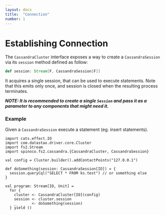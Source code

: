 ```yaml
---
layout: docs
title:  "Connection"
number: 1
---
```


# Establishing Connection

The `CassandraCluster` interface exposes a way to create a `CassandraSession` via its `session` method defined as follow:

```scala
def session: Stream[F, CassandraSession[F]]
```

It acquires a single session, that can be used to execute statements. Note that this emits only once, and session is closed when the resulting process terminates.

***NOTE: It is recommended to create a single `Session` and pass it as a parameter to any components that might need it.***

### Example

Given a `CassandraSession` execute a statement (eg. insert statements).

```tut:book:silent
import cats.effect.IO
import com.datastax.driver.core.Cluster
import fs2.Stream
import spinoco.fs2.cassandra.{CassandraCluster, CassandraSession}

val config = Cluster.builder().addContactPoints("127.0.0.1")

def doSomething(session: CassandraSession[IO]) = {
  session.queryCql("SELECT * FROM ks.test") // or something else
}

val program: Stream[IO, Unit] =
  for {
    cluster <- CassandraCluster[IO](config)
    session <- cluster.session
    _       <- doSomething(session)
  } yield ()
```
